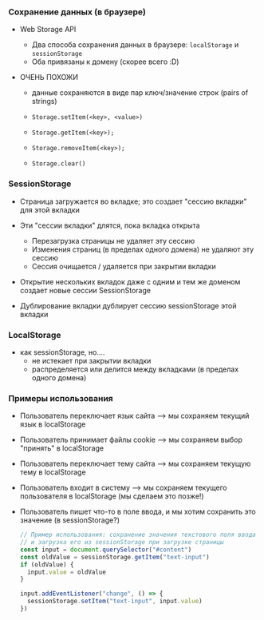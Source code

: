 ### Сохранение данных (в браузере)

- Web Storage API
  - Два способа сохранения данных в браузере: `localStorage` и `sessionStorage`
  - Оба привязаны к домену (скорее всего :D)

- ОЧЕНЬ ПОХОЖИ
  - данные сохраняются в виде пар ключ/значение строк (pairs of strings)

  - `Storage.setItem(<key>, <value>)`
  - `Storage.getItem(<key>);`
  - `Storage.removeItem(<key>);`
  - `Storage.clear()`

### SessionStorage

- Страница загружается во вкладке; это создает "сессию вкладки" для этой вкладки

- Эти "сессии вкладки" длятся, пока вкладка открыта
    - Перезагрузка страницы не удаляет эту сессию
    - Изменения страниц (в пределах одного домена) не удаляют эту сессию
    - Сессия очищается / удаляется при закрытии вкладки

- Открытие нескольких вкладок даже с одним и тем же доменом создает новые сессии SessionStorage
- Дублирование вкладки дублирует сессию sessionStorage этой вкладки

### LocalStorage

- как sessionStorage, но....
  - не истекает при закрытии вкладки
  - распределяется или делится между вкладками (в пределах одного домена)

### Примеры использования

- Пользователь переключает язык сайта --> мы сохраняем текущий язык в localStorage
- Пользователь принимает файлы cookie --> мы сохраняем выбор "принять" в localStorage
- Пользователь переключает тему сайта --> мы сохраняем текущую тему в localStorage
- Пользователь входит в систему --> мы сохраняем текущего пользователя в localStorage (мы сделаем это позже!)
- Пользователь пишет что-то в поле ввода, и мы хотим сохранить это значение (в sessionStorage?)

  ```js
  // Пример использования: сохранение значения текстового поля ввода в sessionStorage
  // и загрузка его из sessionStorage при загрузке страницы
  const input = document.querySelector("#content")
  const oldValue = sessionStorage.getItem("text-input")
  if (oldValue) {
    input.value = oldValue
  }

  input.addEventListener("change", () => {
    sessionStorage.setItem("text-input", input.value)
  })
  ```